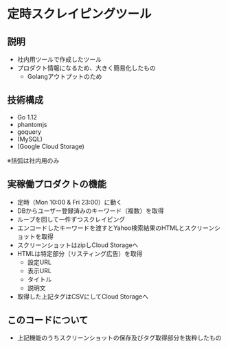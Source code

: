 # 定時スクレイピングツール

## 説明

- 社内用ツールで作成したツール
- プロダクト情報になるため、大きく簡易化したもの
  - Golangアウトプットのため

## 技術構成

- Go 1.12
- phantomjs
- goquery
- (MySQL)
- (Google Cloud Storage)

※括弧は社内用のみ

## 実稼働プロダクトの機能

- 定時（Mon 10:00 & Fri 23:00）に動く
- DBからユーザー登録済みのキーワード（複数）を取得
- ループを回して一件ずつスクレイピング
- エンコードしたキーワードを渡すとYahoo検索結果のHTMLとスクリーンショットを取得
- スクリーンショットはzipしCloud Storageへ
- HTMLは特定部分（リスティング広告）を取得
  - 設定URL
  - 表示URL
  - タイトル
  - 説明文
- 取得した上記タグはCSVにしてCloud Storageへ

## このコードについて

- 上記機能のうちスクリーンショットの保存及びタグ取得部分を抜粋したもの
